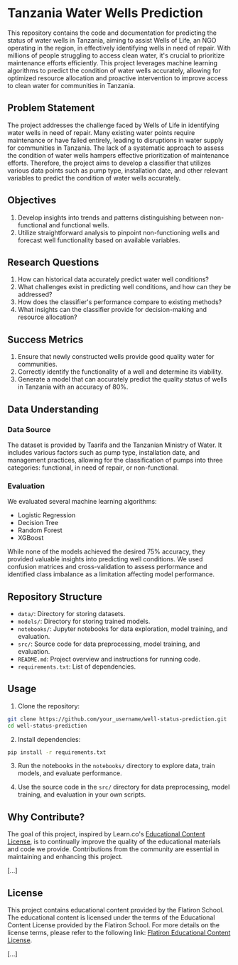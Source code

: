 # Tanzania Water Wells Prediction

This repository contains the code and documentation for predicting the status of water wells in Tanzania, aiming to assist Wells of Life, an NGO operating in the region, in effectively identifying wells in need of repair. With millions of people struggling to access clean water, it's crucial to prioritize maintenance efforts efficiently. This project leverages machine learning algorithms to predict the condition of water wells accurately, allowing for optimized resource allocation and proactive intervention to improve access to clean water for communities in Tanzania.

## Problem Statement

The project addresses the challenge faced by Wells of Life in identifying water wells in need of repair. Many existing water points require maintenance or have failed entirely, leading to disruptions in water supply for communities in Tanzania. The lack of a systematic approach to assess the condition of water wells hampers effective prioritization of maintenance efforts. Therefore, the project aims to develop a classifier that utilizes various data points such as pump type, installation date, and other relevant variables to predict the condition of water wells accurately.

## Objectives

1. Develop insights into trends and patterns distinguishing between non-functional and functional wells.
2. Utilize straightforward analysis to pinpoint non-functioning wells and forecast well functionality based on available variables.

## Research Questions

1. How can historical data accurately predict water well conditions?
2. What challenges exist in predicting well conditions, and how can they be addressed?
3. How does the classifier's performance compare to existing methods?
4. What insights can the classifier provide for decision-making and resource allocation?

## Success Metrics

1. Ensure that newly constructed wells provide good quality water for communities.
2. Correctly identify the functionality of a well and determine its viability.
3. Generate a model that can accurately predict the quality status of wells in Tanzania with an accuracy of 80%.

## Data Understanding

### Data Source

The dataset is provided by Taarifa and the Tanzanian Ministry of Water. It includes various factors such as pump type, installation date, and management practices, allowing for the classification of pumps into three categories: functional, in need of repair, or non-functional.

### Evaluation

We evaluated several machine learning algorithms:

- Logistic Regression
- Decision Tree
- Random Forest
- XGBoost

While none of the models achieved the desired 75% accuracy, they provided valuable insights into predicting well conditions. We used confusion matrices and cross-validation to assess performance and identified class imbalance as a limitation affecting model performance.

## Repository Structure

- `data/`: Directory for storing datasets.
- `models/`: Directory for storing trained models.
- `notebooks/`: Jupyter notebooks for data exploration, model training, and evaluation.
- `src/`: Source code for data preprocessing, model training, and evaluation.
- `README.md`: Project overview and instructions for running code.
- `requirements.txt`: List of dependencies.

## Usage

1. Clone the repository:

```bash
git clone https://github.com/your_username/well-status-prediction.git
cd well-status-prediction
```

2. Install dependencies:

```bash
pip install -r requirements.txt
```

3. Run the notebooks in the `notebooks/` directory to explore data, train models, and evaluate performance.

4. Use the source code in the `src/` directory for data preprocessing, model training, and evaluation in your own scripts.

## Why Contribute?

The goal of this project, inspired by Learn.co's [Educational Content License](https://learn.co/content-license), is to continually improve the quality of the educational materials and code we provide. Contributions from the community are essential in maintaining and enhancing this project.

[...]

## License
This project contains educational content provided by the Flatiron School. The educational content is licensed under the terms of the Educational Content License provided by the Flatiron School. For more details on the license terms, please refer to the following link: [Flatiron Educational Content License](http://learn.co/content-license).

[...]
